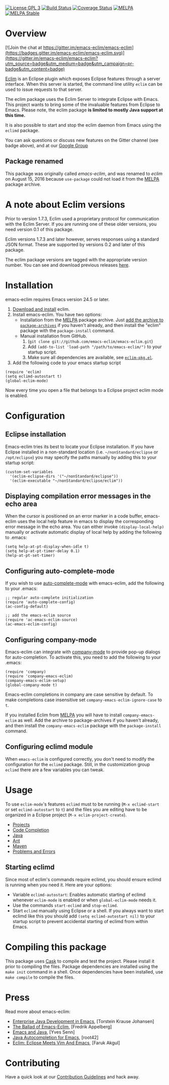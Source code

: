 [![License GPL 3][badge-license]](http://www.gnu.org/licenses/gpl-3.0.txt)
[![Build Status](https://travis-ci.org/emacs-eclim/emacs-eclim.svg?branch=master)](https://travis-ci.org/emacs-eclim/emacs-eclim)
[![Coverage Status](https://coveralls.io/repos/github/emacs-eclim/emacs-eclim/badge.svg?branch=master)](https://coveralls.io/github/emacs-eclim/emacs-eclim?branch=master)
[![MELPA](http://melpa.org/packages/eclim-badge.svg)](http://melpa.org/#/eclim)
[![MELPA Stable](http://stable.melpa.org/packages/eclim-badge.svg)](http://stable.melpa.org/#/eclim)

# Overview

[![Join the chat at https://gitter.im/emacs-eclim/emacs-eclim](https://badges.gitter.im/emacs-eclim/emacs-eclim.svg)](https://gitter.im/emacs-eclim/emacs-eclim?utm_source=badge&utm_medium=badge&utm_campaign=pr-badge&utm_content=badge)

[Eclim](http://eclim.org) is an Eclipse plugin which exposes Eclipse
features through a server interface. When this server is started, the
command line utility `eclim` can be used to issue requests to that
server.

The eclim package uses the Eclim Server to integrate Eclipse with
Emacs. This project wants to bring some of the invaluable features
from Eclipse to Emacs. Please note, the eclim package **is limited to
mostly Java support at this time.**

It is also possible to start and stop the eclim daemon from Emacs using the
`eclimd` package.

You can ask questions or discuss new features on the Gitter channel
(see badge above), and at
our
[Google Group](https://groups.google.com/forum/#!forum/emacs-eclim)

## Package renamed

This package was originally called *emacs-eclim*, and was renamed to
*eclim* on August 15, 2016 because `use-package` could not load it from
the [MELPA][melpa] package archive.

# A note about Eclim versions

Prior to version 1.7.3, Eclim used a proprietary protocol for
communication with the Eclim Server. If you are running one of these
older versions, you need version 0.1 of this package.

Eclim versions 1.7.3 and later however, serves responses using a
standard JSON format. These are supported by versions 0.2
and later of this package.

The eclim package versions are tagged with the appropriate version
number. You can see and download previous
releases [here](https://github.com/emacs-eclim/emacs-eclim/tags).

# Installation

emacs-eclim requires Emacs version 24.5 or later.

1. [Download and install](http://eclim.org/install.html) eclim.
1. Install emacs-eclim. You have two options:
   * Installation from the [MELPA][melpa] package archive. Just
     [add the archive to `package-archives`](https://melpa.org/#/getting-started)
     if you haven't already, and then install the "eclim" package with the
     `package-install` command.
   * Manual installation from GitHub.
       1. (`git clone git://github.com/emacs-eclim/emacs-eclim.git`)
       1. Add `(add-to-list 'load-path "/path/to/emacs-eclim/")` to your startup
          script.
       1. Make sure all dependencies are available, see
          [`eclim-pkg.el`](eclim-pkg.el).
1. Add the following code to your emacs startup script

```emacs-lisp
(require 'eclim)
(setq eclimd-autostart t)
(global-eclim-mode)
```

Now every time you open a file that belongs to a Eclipse project eclim mode is
enabled.

# Configuration

## Eclipse installation

Emacs-eclim tries its best to locate your Eclipse installation. If you
have Eclipse installed in a non-standard location (i.e.
`~/nonStandard/eclipse` or `/opt/eclipse`) you may specify the paths
manually by adding this to your startup script:

```emacs-lisp
(custom-set-variables
  '(eclim-eclipse-dirs '("~/nonStandard/eclipse"))
  '(eclim-executable "~/nonStandard/eclipse/eclim"))
```

## Displaying compilation error messages in the echo area

When the cursor is positioned on an error marker in a code buffer,
emacs-eclim uses the local help feature in emacs to display the
corresponding error message in the echo area. You can either invoke
`(display-local-help)` manually or activate automatic display of local
help by adding the following to .emacs:

```emacs-lisp
(setq help-at-pt-display-when-idle t)
(setq help-at-pt-timer-delay 0.1)
(help-at-pt-set-timer)
```

## Configuring auto-complete-mode

If you wish to use [auto-complete-mode] with emacs-eclim, add the
following to your .emacs:

```emacs-lisp
;; regular auto-complete initialization
(require 'auto-complete-config)
(ac-config-default)

;; add the emacs-eclim source
(require 'ac-emacs-eclim-source)
(ac-emacs-eclim-config)
```

## Configuring company-mode

Emacs-eclim can integrate with [company-mode] to provide pop-up
dialogs for auto-completion. To activate this, you need to add the
following to your .emacs:

```emacs-lisp
(require 'company)
(require 'company-emacs-eclim)
(company-emacs-eclim-setup)
(global-company-mode t)
```

Emacs-eclim completions in company are case sensitive by default. To
make completions case insensitive set
`company-emacs-eclim-ignore-case` to `t`.

If you installed Eclim from [MELPA](melpa) you will have to install
`company-emacs-eclim` as well. Add the archive to package-archives if
you haven't already, and then install the `company-emacs-eclim`
package with the `package-install` command.

## Configuring eclimd module

When `emacs-eclim` is configured correctly, you don't need to modify the
configuration for the `eclimd` package. Still, in the customization group
`eclimd` there are a few variables you can tweak.

# Usage

To use `eclim-mode`'s features `eclimd` must to be running (`M-x eclimd-start`
or set `eclimd-autostart` to `t`) and the files you are editing have to be
organized in a Eclipse project (`M-x eclim-project-create`).

* [Projects](http://wiki.github.com/emacs-eclim/emacs-eclim/projects)
* [Code Completion](http://wiki.github.com/emacs-eclim/emacs-eclim/code-completion)
* [Java](http://wiki.github.com/emacs-eclim/emacs-eclim/java)
* [Ant](http://wiki.github.com/emacs-eclim/emacs-eclim/ant)
* [Maven](http://wiki.github.com/emacs-eclim/emacs-eclim/maven)
* [Problems and Errors](http://wiki.github.com/emacs-eclim/emacs-eclim/problems-and-errors)

## Starting eclimd

Since most of eclim's commands require eclimd, you should ensure eclimd is
running when you need it. Here are your options:

* Variable `eclimd-autostart`: Enables automatic starting of eclimd whenever
  `eclim-mode` is enabled or when `global-eclim-mode` needs it.
* Use the commands `start-eclimd` and `stop-eclimd`.
* Start `eclimd` manually using Eclipse or a shell. If you always want to start
  eclimd like this you should add `(setq eclimd-autostart nil)` to your startup
  script to prevent accidental starting of eclimd from within Emacs.

# Compiling this package

This package uses [Cask](https://github.com/cask/cask) to compile and
test the project. Please install it prior to compiling the files.
Package dependencies are installed using the `make init` command in a
shell. Once dependencies have been installed, use `make compile` to
compile the files.

# Press

Read more about emacs-eclim:

* [Enterprise Java Development in Emacs](http://www.skybert.net/emacs/java/), \[Torstein Krause Johansen\]
* [The Ballad of Emacs-Eclim](http://fredrik.appelberg.me/2012/02/02/the-ballad-of-emacs-eclim/), \[Fredrik Appelberg\]
* [Emacs and Java](http://blog.senny.ch/blog/2012/10/13/emacs-and-java-journey-of-a-hard-friendship/), \[Yves Senn\]
* [Java Autocompletion for Emacs](http://root42.blogspot.ch/2012/08/java-autocompletion-for-emacs.html), \[root42\]
* [Eclim: Eclipse Meets Vim And Emacs](http://faruk.akgul.org/blog/eclim-eclipse-meets-vim-emacs/), \[Faruk Akgul\]

# Contributing

Have a quick look at our [Contribution Guidelines](CONTRIBUTING.md)
and hack away.

[company-mode]:https://github.com/company-mode/company-mode
[auto-complete-mode]:https://github.com/auto-complete/auto-complete
[melpa]:https://melpa.org/#/
[repo]:https://github.com/emacs-eclim/emacs-eclim

[badge-license]: https://img.shields.io/badge/license-GPL_3-green.svg
